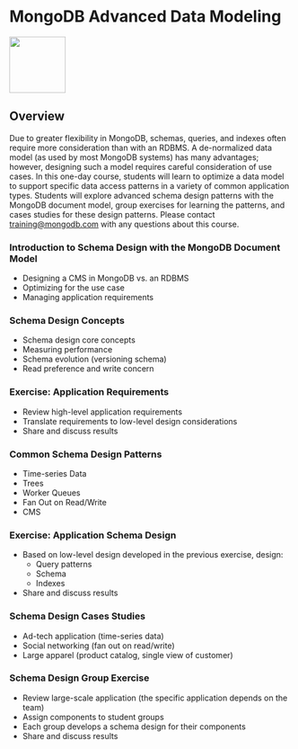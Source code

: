 # MongoDB Advanced Data Modeling

<img src="img/mongodb-university-logo.png" class="floatright single" style="width: 100px">

## Overview

Due to greater flexibility in MongoDB, schemas, queries, and indexes often require more consideration than with an RDBMS. A de-normalized data model (as used by most MongoDB systems) has many advantages; however, designing such a model requires careful consideration of use cases. In this one-day course, students will learn to optimize a data model to support specific data access patterns in a variety of common application types. Students will explore advanced schema design patterns with the MongoDB document model, group exercises for learning the patterns, and cases studies for these design patterns. Please contact <a href="mailto:training@mongodb.com">training@mongodb.com</a> with any questions about this course.

### Introduction to Schema Design with the MongoDB Document Model

* Designing a CMS in MongoDB vs. an RDBMS
* Optimizing for the use case
* Managing application requirements

### Schema Design Concepts

* Schema design core concepts
* Measuring performance
* Schema evolution (versioning schema)
* Read preference and write concern

### Exercise: Application Requirements

* Review high-level application requirements
* Translate requirements to low-level design considerations
* Share and discuss results

### Common Schema Design Patterns

* Time-series Data
* Trees
* Worker Queues
* Fan Out on Read/Write
* CMS

### Exercise: Application Schema Design

* Based on low-level design developed in the previous exercise, design:
  * Query patterns
  * Schema
  * Indexes
* Share and discuss results

### Schema Design Cases Studies

* Ad-tech application (time-series data)
* Social networking (fan out on read/write)
* Large apparel (product catalog, single view of customer)

### Schema Design Group Exercise

* Review large-scale application (the specific application depends on the team)
* Assign components to student groups
* Each group develops a schema design for their components
* Share and discuss results


<style>#resources_table{display:none;}</style>
